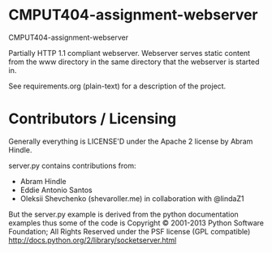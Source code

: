 CMPUT404-assignment-webserver
=============================

CMPUT404-assignment-webserver

Partially HTTP 1.1 compliant webserver. Webserver serves static content from the www directory in the same directory that the webserver is started in.

See requirements.org (plain-text) for a description of the project.

Contributors / Licensing
========================

Generally everything is LICENSE'D under the Apache 2 license by Abram Hindle.

server.py contains contributions from:

* Abram Hindle
* Eddie Antonio Santos
* Oleksii Shevchenko (shevaroller.me) in collaboration with @lindaZ1

But the server.py example is derived from the python documentation
examples thus some of the code is Copyright © 2001-2013 Python
Software Foundation; All Rights Reserved under the PSF license (GPL
compatible) http://docs.python.org/2/library/socketserver.html

